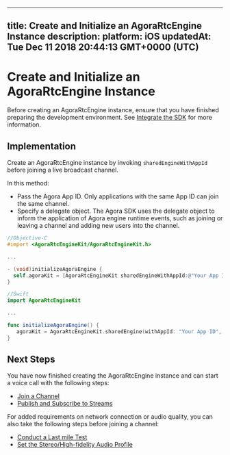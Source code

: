 
---
title: Create and Initialize an AgoraRtcEngine Instance
description: 
platform: iOS
updatedAt: Tue Dec 11 2018 20:44:13 GMT+0000 (UTC)
---
# Create and Initialize an AgoraRtcEngine Instance
Before creating an AgoraRtcEngine instance, ensure that you have finished preparing the development environment. See [Integrate the SDK](../../en/Video/ios_video.md) for more information.

## Implementation

Create an AgoraRtcEngine instance by invoking `sharedEngineWithAppId` before joining a live broadcast channel.

In this method:

- Pass the Agora App ID. Only applications with the same App ID can join the same channel.
- Specify a delegate object. The Agora SDK uses the delegate object to inform the application of Agora engine runtime events, such as joining or leaving a channel and adding new users into the channel.

```objective-c
//Objective-C
#import <AgoraRtcEngineKit/AgoraRtcEngineKit.h>

...

- (void)initializeAgoraEngine {
  self.agoraKit = [AgoraRtcEngineKit sharedEngineWithAppId:@"Your App ID" delegate:self];
}
```

```swift
//Swift
import AgoraRtcEngineKit

...

func initializeAgoraEngine() {
   agoraKit = AgoraRtcEngineKit.sharedEngine(withAppId: "Your App ID", delegate: self)
}
```

## Next Steps
You have now finished creating the AgoraRtcEngine instance and can start a voice call with the following steps:
* [Join a Channel](../../cn/Video/join_video_ios.md)
* [Publish and Subscribe to Streams](../../cn/Video/publish_ios.md)

For added requirements on network connection or audio quality, you can also take the following steps before joining a channel:
* [Conduct a Last mile Test](../../cn/Video/lastmile_ios.md)
* [Set the Stereo/High-fidelity Audio Profile](../../cn/Video/audio_profile_ios.md)
